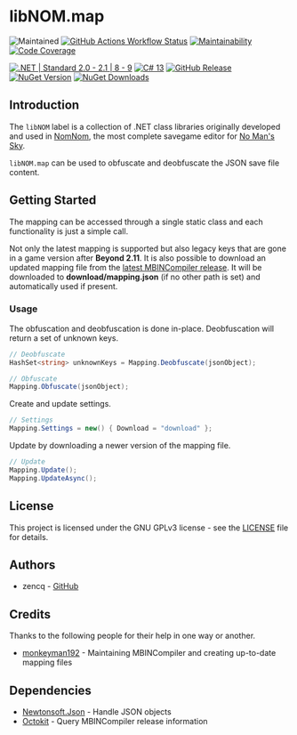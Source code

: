 # libNOM.map

![Maintained](https://img.shields.io/maintenance/yes/2025)
[![GitHub Actions Workflow Status](https://img.shields.io/github/actions/workflow/status/zencq/libNOM.map/pipeline.yml?logo=github)](https://github.com/zencq/libNOM.map/actions/workflows/pipeline.yml)
[![Maintainability](https://qlty.sh/gh/zencq/projects/libNOM.map/maintainability.svg)](https://qlty.sh/gh/zencq/projects/libNOM.map)
[![Code Coverage](https://qlty.sh/gh/zencq/projects/libNOM.map/coverage.svg)](https://qlty.sh/gh/zencq/projects/libNOM.map)

[![.NET | Standard 2.0 - 2.1 | 8 - 9](https://img.shields.io/badge/.NET-Standard%202.0%20--%202.1%20%7C%208%20--%209-lightgrey)](https://dotnet.microsoft.com/en-us/)
[![C# 13](https://img.shields.io/badge/C%23-13-lightgrey)](https://docs.microsoft.com/en-us/dotnet/csharp/)
[![GitHub Release](https://img.shields.io/github/v/release/zencq/libNOM.map?logo=github)](https://github.com/zencq/libNOM.map/releases/latest)
[![NuGet Version](https://img.shields.io/nuget/v/libNOM.map?logo=nuget&label=release)](https://www.nuget.org/packages/libNOM.map/)
[![NuGet Downloads](https://img.shields.io/nuget/dt/libNOM.map?logo=nuget)](https://www.nuget.org/packages/libNOM.map/)

## Introduction

The `libNOM` label is a collection of .NET class libraries originally developed
and used in [NomNom](https://github.com/zencq/NomNom), the most complete savegame
editor for [No Man's Sky](https://www.nomanssky.com/).

`libNOM.map` can be used to obfuscate and deobfuscate the JSON save file content.

## Getting Started

The mapping can be accessed through a single static class and each functionality
is just a simple call.

Not only the latest mapping is supported but also legacy keys that are gone in a
game version after **Beyond 2.11**. It is also possible to download an updated mapping
file from the [latest MBINCompiler release](https://github.com/monkeyman192/MBINCompiler/releases/latest).
It will be downloaded to **download/mapping.json** (if no other path is set) and
automatically used if present.

### Usage

The obfuscation and deobfuscation is done in-place. Deobfuscation will return a
set of unknown keys.
```csharp
// Deobfuscate
HashSet<string> unknownKeys = Mapping.Deobfuscate(jsonObject);

// Obfuscate
Mapping.Obfuscate(jsonObject);
```

Create and update settings.
```csharp
// Settings
Mapping.Settings = new() { Download = "download" };
```

Update by downloading a newer version of the mapping file.
```csharp
// Update
Mapping.Update();
Mapping.UpdateAsync();
```

## License

This project is licensed under the GNU GPLv3 license - see the [LICENSE](LICENSE)
file for details.

## Authors

* zencq - [GitHub](https://github.com/zencq)

## Credits

Thanks to the following people for their help in one way or another.

* [monkeyman192](https://github.com/monkeyman192/MBINCompiler) - Maintaining MBINCompiler and creating up-to-date mapping files

## Dependencies

* [Newtonsoft.Json](https://www.nuget.org/packages/Newtonsoft.Json/) - Handle JSON objects
* [Octokit](https://www.nuget.org/packages/Octokit/) - Query MBINCompiler release information
